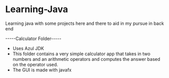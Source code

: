 # Learning-Java
Learning java with some projects here and there to aid in my pursue in back end

-----Calculator Folder-----
- Uses Azul JDK
- This folder contains a very simple calculator app that takes in two numbers and an arithmetic operators and computes the answer based on the operator used.
- The GUI is made with javafx 

